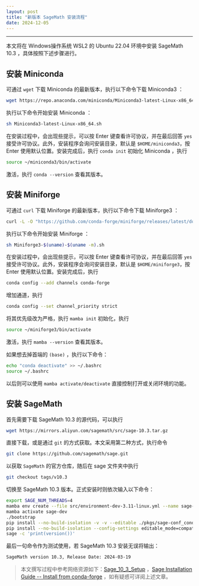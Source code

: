 ```yaml
---
layout: post
title: "新版本 SageMath 安装流程"
date: 2024-12-05
---
```


---

本文将在 Windows操作系统 WSL2 的 Ubuntu 22.04 环境中安装 SageMath 10.3 ，具体按照下述步骤进行。

## 安装 Miniconda

可通过 `wget` 下载 Miniconda 的最新版本，执行以下命令下载 Miniconda3 ：

```bash
wget https://repo.anaconda.com/miniconda/Miniconda3-latest-Linux-x86_64.sh
```

执行以下命令开始安装 Miniconda ：

```bash
sh Miniconda3-latest-Linux-x86_64.sh
```

在安装过程中，会出现些提示，可以按 Enter 键查看许可协议，并在最后回答 `yes` 接受许可协议。此外，安装程序会询问安装目录，默认是 `$HOME/miniconda3`，按 Enter 使用默认位置。安装完成后，执行 `conda init` 初始化 Miniconda ，执行

```bash
source ~/miniconda3/bin/activate
```

激活，执行 `conda --version` 查看其版本。

## 安装 Miniforge

可通过 `curl` 下载 Miniforge 的最新版本，执行以下命令下载 Miniforge3 ：

```bash
curl -L -O "https://github.com/conda-forge/miniforge/releases/latest/download/Miniforge3-$(uname)-$(uname -m).sh"
```

执行以下命令开始安装 Miniforge ：

```bash
sh Miniforge3-$(uname)-$(uname -m).sh
```

在安装过程中，会出现些提示，可以按 Enter 键查看许可协议，并在最后回答 `yes` 接受许可协议。此外，安装程序会询问安装目录，默认是 `$HOME/miniforge3`，按 Enter 使用默认位置。安装完成后，执行

```bash
conda config --add channels conda-forge
```

增加通道，执行

```bash
conda config --set channel_priority strict
```

将其优先级改为严格，执行 `mamba init` 初始化，执行

```bash
source ~/miniforge3/bin/activate
```

激活，执行 `mamba --version` 查看其版本。

如果想去掉首端的 `(base)` ，执行以下命令：

```bash
echo "conda deactivate" >> ~/.bashrc
source ~/.bashrc
```

以后则可以使用 `mamba activate/deactivate` 直接控制打开或关闭环境的功能。

## 安装 SageMath

首先需要下载 SageMath 10.3 的源代码，可以执行

```bash
wget https://mirrors.aliyun.com/sagemath/src/sage-10.3.tar.gz
```

直接下载，或是通过 `git` 的方式获取。本文采用第二种方式，执行命令

```bash
git clone https://github.com/sagemath/sage.git
```

以获取 `SageMath` 的官方仓库，随后在 sage 文件夹中执行

```bash
git checkout tags/v10.3
```

切换至 SageMath 10.3 版本。正式安装时则依次输入以下命令：

```bash
export SAGE_NUM_THREADS=4
mamba env create --file src/environment-dev-3.11-linux.yml --name sage-dev
mamba activate sage-dev
./bootstrap
pip install --no-build-isolation -v -v --editable ./pkgs/sage-conf_conda ./pkgs/sage-setup
pip install --no-build-isolation --config-settings editable_mode=compat -v -v --editable ./src
sage -c 'print(version())'
```

最后一句命令作为测试使用，若 SageMath 10.3 安装无误将输出：

```bash
SageMath version 10.3, Release Date: 2024-03-19
```

> 本文撰写过程中参考网络资源如下：[Sage\_10\_3\_Setup](https://al3xei709.github.io/2024/04/13/Sage_10_3_Setup/) ，[Sage Installation Guide -- Install from conda-forge](https://doc.sagemath.org/html/en/installation/conda.html) ，如有疑惑可详阅上述文章。
